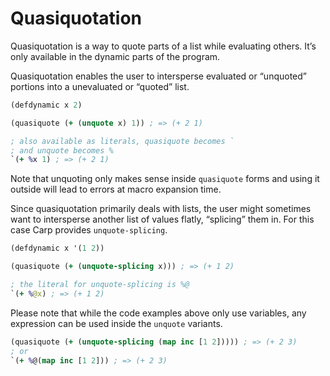 # Quasiquotation

Quasiquotation is a way to quote parts of a list while evaluating others. It’s
only available in the dynamic parts of the program.

Quasiquotation enables the user to intersperse evaluated or “unquoted” portions
into a unevaluated or “quoted” list.

```clojure
(defdynamic x 2)

(quasiquote (+ (unquote x) 1)) ; => (+ 2 1)

; also available as literals, quasiquote becomes `
; and unquote becomes %
`(+ %x 1) ; => (+ 2 1)
```

Note that unquoting only makes sense inside `quasiquote` forms and using it
outside will lead to errors at macro expansion time.

Since quasiquotation primarily deals with lists, the user might sometimes want
to intersperse another list of values flatly, “splicing” them in. For this case
Carp provides `unquote-splicing`.

```clojure
(defdynamic x '(1 2))

(quasiquote (+ (unquote-splicing x))) ; => (+ 1 2)

; the literal for unquote-splicing is %@
`(+ %@x) ; => (+ 1 2)
```

Please note that while the code examples above only use variables, any
expression can be used inside the `unquote` variants.

```clojure
(quasiquote (+ (unquote-splicing (map inc [1 2])))) ; => (+ 2 3)
; or
`(+ %@(map inc [1 2])) ; => (+ 2 3)
```
